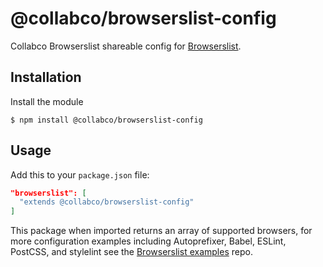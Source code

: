 # @collabco/browserslist-config

Collabco Browserslist shareable config for [Browserslist](https://www.npmjs.com/package/browserslist).

## Installation

Install the module

```shell
$ npm install @collabco/browserslist-config
```

## Usage

Add this to your `package.json` file:

```json
"browserslist": [
  "extends @collabco/browserslist-config"
]
```

This package when imported returns an array of supported browsers, for more configuration examples including Autoprefixer, Babel, ESLint, PostCSS, and stylelint see the [Browserslist examples](https://github.com/ai/browserslist-example#browserslist-example) repo.
